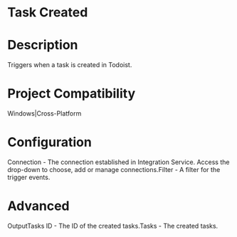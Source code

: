 ﻿# Task Created

# Description

Triggers when a task is created in Todoist.

# Project Compatibility

Windows|Cross-Platform

# Configuration

Connection - The
                        connection established in Integration Service. Access the drop-down to
                        choose, add or manage connections.Filter - A filter for the trigger events.

# Advanced

OutputTasks ID - The ID of the created tasks.Tasks - The created tasks.
